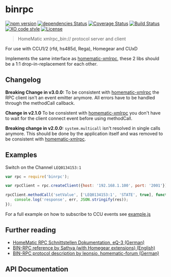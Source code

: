 binrpc
======

[![npm version](https://badge.fury.io/js/binrpc.svg)](https://badge.fury.io/js/binrpc) 
[![dependencies Status](https://david-dm.org/hobbyquaker/binrpc/status.svg)](https://david-dm.org/hobbyquaker/binrpc)
[![Coverage Status](https://coveralls.io/repos/github/hobbyquaker/binrpc/badge.svg?branch=master)](https://coveralls.io/github/hobbyquaker/binrpc?branch=master)
[![Build Status](https://travis-ci.org/hobbyquaker/binrpc.svg?branch=master)](https://travis-ci.org/hobbyquaker/binrpc)
[![XO code style](https://img.shields.io/badge/code_style-XO-5ed9c7.svg)](https://github.com/sindresorhus/xo)
[![License][mit-badge]][mit-url]

[mit-badge]: https://img.shields.io/badge/License-MIT-blue.svg?style=flat
[mit-url]: LICENSE

> HomeMatic xmlrpc_bin:// protocol server and client

For use with CCU1/2 (rfd, hs485d, Rega), Homegear and CUxD

Implements the same interface as [homematic-xmlrpc](https://github.com/hobbyquaker/homematic-xmlrpc), these 2 libs 
should be a 1:1 drop-in-replacement for each other.


## Changelog

**Breaking Change in v3.0.0:** To be consistent with [homematic-xmlrpc](https://github.com/hobbyquaker/homematic-xmlrpc) 
the RPC client isn't an event emitter anymore. All errors have to be handled through the methodCall callback.

**Change in v2.1.0** To be consistent with [homematic-xmlrpc](https://github.com/hobbyquaker/homematic-xmlrpc) you don't 
have to wait for the client connect event before using methodCall.

**Breaking change in v2.0.0:** `system.multicall` isn't resolved in single calls anymore. This should be
done by the application itself and was removed to be consistent with 
[homematic-xmlrpc](https://github.com/hobbyquaker/homematic-xmlrpc).


## Examples

Switch on the Channel `LEQ0134153:1`
```javascript
var rpc = require('binrpc');

var rpcClient = rpc.createClient({host: '192.168.1.100', port: '2001'});

rpcClient.methodCall('setValue', ['LEQ0134153:1', 'STATE', true], function (err, res) {
    console.log('response', err, JSON.stringify(res));
});

```


For a full example on how to subscribe to CCU events see [example.js](example.js)


## Further reading

* [HomeMatic RPC Schnittstellen Dokumentation, eQ-3 (German)](http://www.eq-3.de/Downloads/eq3/download%20bereich/hm_web_ui_doku/HM_XmlRpc_API.pdf)
* [BIN-RPC reference by Sathya (with Homegear extensions) (English)](https://www.homegear.eu/index.php/Binary_RPC_Reference)
* [BIN-RPC protocol description by leonsio, homematic-forum (German)](http://homematic-forum.de/forum/viewtopic.php?t=8210&p=57493)


## API Documentation
